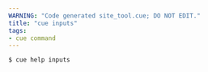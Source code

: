 ```yaml
---
WARNING: "Code generated site_tool.cue; DO NOT EDIT."
title: "cue inputs"
tags:
- cue command
---
```


```text { title="TERMINAL" codeToCopy="Y3VlIGhlbHAgaW5wdXRzCg==" }
$ cue help inputs
```
